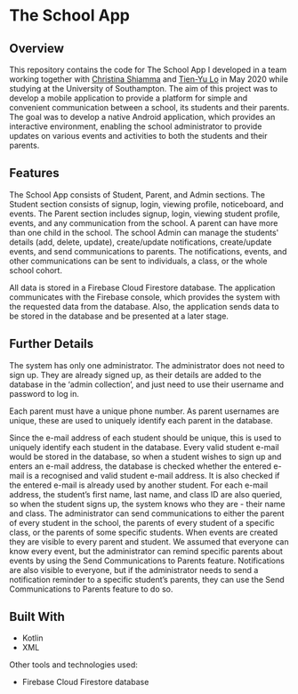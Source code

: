 # The School App

## Overview

This repository contains the code for The School App I developed in a team working together with [Christina Shiamma](https://github.com/cshiam02) and [Tien-Yu Lo](https://github.com/yoyo27429) in May 2020 while studying at the University of Southampton. The aim of this project was to develop a mobile application to provide a platform for simple and convenient communication between a school, its students and their parents. The goal was to develop a native Android application, which provides an interactive environment, enabling the school administrator to provide updates on various events and activities to both the students and their parents.

## Features

The School App consists of Student, Parent, and Admin sections. The Student section consists of signup, login, viewing profile, noticeboard, and events. The Parent section includes signup, login, viewing student profile, events, and any communication from the school. A parent can have more than one child in the school. The school Admin can manage the students' details (add, delete, update), create/update notifications, create/update events, and send communications to parents. The notifications, events, and other communications can be sent to individuals, a class, or the whole school cohort. 

All data is stored in a Firebase Cloud Firestore database. The application communicates with the Firebase console, which provides the system with the requested data from the database. Also, the application sends data to be stored in the database and be presented at a later stage.

## Further Details

The system has only one administrator. The administrator does not need to sign up. They are already signed up, as their details are added to the database in the ‘admin collection’, and just need to use their username and password to log in.

Each parent must have a unique phone number. As parent usernames are unique, these are used to uniquely identify each parent in the database.

Since the e-mail address of each student should be unique, this is used to uniquely identify each student in the database. Every valid student e-mail would be stored in the database, so when a student wishes to sign up and enters an e-mail address, the database is checked whether the entered e-mail is a recognised and valid student e-mail address. It is also checked if the entered e-mail is already used by another student. For each e-mail address, the student’s first name, last name, and class ID are also queried, so when the student signs up, the system knows who they are - their name and class. The administrator can send communications to either the parent of every student in the school, the parents of every student of a specific class, or the parents of some specific students. When events are created they are visible to every parent and student. We assumed that everyone can know every event, but the administrator can remind specific parents about events by using the Send Communications to Parents feature. Notifications are also visible to everyone, but if the administrator needs to send a notification reminder to a specific student’s parents, they can use the Send Communications to Parents feature to do so.

## Built With

* Kotlin
* XML

Other tools and technologies used:

* Firebase Cloud Firestore database